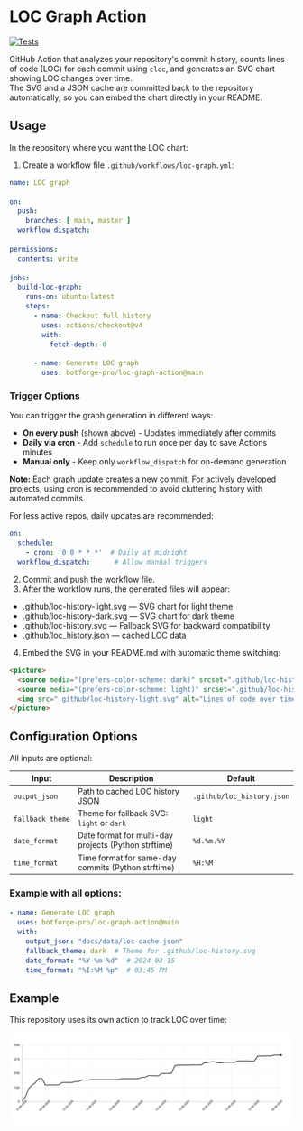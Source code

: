 # LOC Graph Action

[![Tests](https://github.com/botforge-pro/loc-graph-action/actions/workflows/test.yml/badge.svg)](https://github.com/botforge-pro/loc-graph-action/actions/workflows/test.yml)

GitHub Action that analyzes your repository's commit history, counts lines of code (LOC) for each commit using `cloc`, and generates an SVG chart showing LOC changes over time.  
The SVG and a JSON cache are committed back to the repository automatically, so you can embed the chart directly in your README.

## Usage

In the repository where you want the LOC chart:

1. Create a workflow file `.github/workflows/loc-graph.yml`:

```yaml
name: LOC graph

on:
  push:
    branches: [ main, master ]
  workflow_dispatch:

permissions:
  contents: write

jobs:
  build-loc-graph:
    runs-on: ubuntu-latest
    steps:
      - name: Checkout full history
        uses: actions/checkout@v4
        with:
          fetch-depth: 0

      - name: Generate LOC graph
        uses: botforge-pro/loc-graph-action@main
```

### Trigger Options

You can trigger the graph generation in different ways:

- **On every push** (shown above) - Updates immediately after commits
- **Daily via cron** - Add `schedule` to run once per day to save Actions minutes
- **Manual only** - Keep only `workflow_dispatch` for on-demand generation

**Note:** Each graph update creates a new commit. For actively developed projects, using cron is recommended to avoid cluttering history with automated commits.

For less active repos, daily updates are recommended:
```yaml
on:
  schedule:
    - cron: '0 0 * * *'  # Daily at midnight
  workflow_dispatch:      # Allow manual triggers
```

2.	Commit and push the workflow file.
3.	After the workflow runs, the generated files will appear:
   * .github/loc-history-light.svg — SVG chart for light theme
   * .github/loc-history-dark.svg — SVG chart for dark theme
   * .github/loc-history.svg — Fallback SVG for backward compatibility
   * .github/loc_history.json — cached LOC data	
 4.	Embed the SVG in your README.md with automatic theme switching:
```html
<picture>
  <source media="(prefers-color-scheme: dark)" srcset=".github/loc-history-dark.svg">
  <source media="(prefers-color-scheme: light)" srcset=".github/loc-history-light.svg">
  <img src=".github/loc-history-light.svg" alt="Lines of code over time">
</picture>
```

## Configuration Options

All inputs are optional:

| Input | Description | Default |
|-------|-------------|---------|
| `output_json` | Path to cached LOC history JSON | `.github/loc_history.json` |
| `fallback_theme` | Theme for fallback SVG: `light` or `dark` | `light` |
| `date_format` | Date format for multi-day projects (Python strftime) | `%d.%m.%Y` |
| `time_format` | Time format for same-day commits (Python strftime) | `%H:%M` |

### Example with all options:

```yaml
- name: Generate LOC graph
  uses: botforge-pro/loc-graph-action@main
  with:
    output_json: "docs/data/loc-cache.json"
    fallback_theme: dark  # Theme for .github/loc-history.svg
    date_format: "%Y-%m-%d"  # 2024-03-15
    time_format: "%I:%M %p"  # 03:45 PM
```

## Example

This repository uses its own action to track LOC over time:

<picture>
  <source media="(prefers-color-scheme: dark)" srcset=".github/loc-history-dark.svg">
  <source media="(prefers-color-scheme: light)" srcset=".github/loc-history-light.svg">
  <img src=".github/loc-history-light.svg" alt="Lines of code over time">
</picture>
